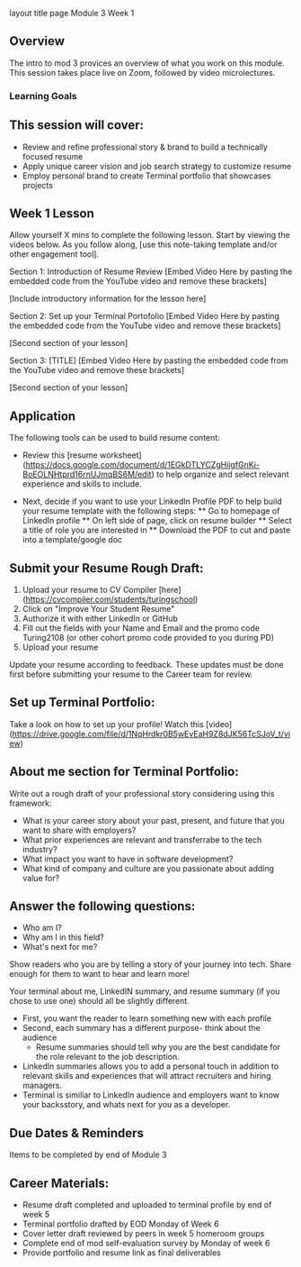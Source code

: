 layout	title
page 
Module 3 Week 1

## Overview
The intro to mod 3 provices an overview of what you work on this module. This session takes place live on Zoom, followed by video microlectures.

### Learning Goals

## This session will cover:

* Review and refine professional story & brand to build a technically focused resume
* Apply unique career vision and job search strategy to customize resume
* Employ personal brand to create Terminal portfolio that showcases projects 

## Week 1 Lesson
Allow yourself X mins to complete the following lesson. Start by viewing the videos below. As you follow along, [use this note-taking template and/or other engagement tool].

Section 1: Introduction of Resume Review 
[Embed Video Here by pasting the embedded code from the YouTube video and remove these brackets]

[Include introductory information for the lesson here]

Section 2: Set up your Terminal Portofolio
[Embed Video Here by pasting the embedded code from the YouTube video and remove these brackets]

[Second section of your lesson]

Section 3: [TITLE]
[Embed Video Here by pasting the embedded code from the YouTube video and remove these brackets]

[Second section of your lesson]



## Application
The following tools can be used to build resume content:

* Review this [resume worksheet] (https://docs.google.com/document/d/1EGkDTLYCZgHijgfGnKi-BoEOLNHtprd16rnUJmqBS6M/edit) to help organize and select relevant experience and skills to include.

* Next, decide if you want to use your LinkedIn Profile PDF to help build your resume template with the following steps: 
 ** Go to homepage of LinkedIn profile
 ** On left side of page, click on resume builder
 ** Select a title of role you are interested in
 ** Download the PDF to cut and paste into a template/google doc

## Submit your Resume Rough Draft:
 1. Upload your resume to CV Compiler [here] (https://cvcompiler.com/students/turingschool) 
 2. Click on "Improve Your Student Resume"
 3. Authorize it with either LinkedIn or GitHub
 4. Fill out the fields with your Name
    and Email and the promo code Turing2108 (or other cohort promo code provided to you during PD)
 5. Upload your resume

Update your resume according to feedback. These updates must be done first before submitting your resume to the Career team for review. 

## Set up Terminal Portfolio:
Take a look on how to set up your profile!
Watch this [video] (https://drive.google.com/file/d/1NqHrdkr0B5wEvEaH9Z8dJK56TcSJoV_t/view)

## About me section for Terminal Portfolio:
Write out a rough draft of your professional story considering using this framework:

* What is your career story about your past, present, and future that you want to share with employers? 
* What prior experiences are relevant and transferrabe to the tech industry?
* What impact you want to have in software development?
* What kind of company and culture are you passionate about adding value for?

## Answer the following questions:
* Who am I? 
* Why am I in this field? 
* What's next for me? 

Show readers who you are by telling a story of your journey into tech. Share enough for them to want to hear and learn more! 

Your terminal about me, LinkedIN summary, and resume summary (if you chose to use one) should all be slightly different. 
* First, you want the reader to learn something new with each profile
* Second, each summary has a different purpose- think about the audience
  * Resume summaries should tell why you are the best candidate for the role relevant to the job description. 
 *  LinkedIn summaries allows you to add a personal touch in addition to relevant skills and experiences that will attract recruiters and hiring managers.
* Terminal is similiar to LinkedIn audience and employers want to know your backsstory, and whats next for you as a developer. 
 
## Due Dates & Reminders
Items to be completed by end of Module 3

## Career Materials:
* Resume draft completed and uploaded to terminal profile by end of week 5
* Terminal portfolio drafted  by EOD Monday of Week 6
* Cover letter draft reviewed by peers in week 5 homeroom groups
* Complete end of mod self-evaluation survey by Monday of week 6
* Provide portfolio and resume link as final deliverables

